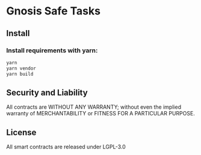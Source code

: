 Gnosis Safe Tasks
=================

Install
-------
### Install requirements with yarn:

```bash
yarn
yarn vendor
yarn build
```

Security and Liability
----------------------
All contracts are WITHOUT ANY WARRANTY; without even the implied warranty of MERCHANTABILITY or FITNESS FOR A PARTICULAR PURPOSE.

License
-------
All smart contracts are released under LGPL-3.0
